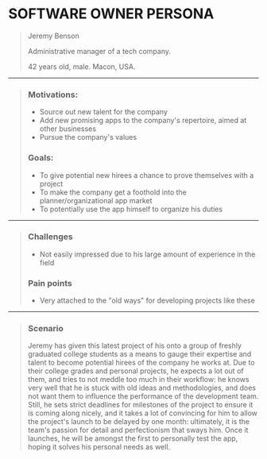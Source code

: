 # SOFTWARE OWNER PERSONA

> Jeremy Benson
> 
> Administrative manager of a tech company.
> 
> 42 years old, male. Macon, USA.

----------------------------------------------------------------------------------------------------------------------------

> ### Motivations:
> - Source out new talent for the company
> - Add new promising apps to the company's repertoire, aimed at other businesses
> - Pursue the company's values
>
> ### Goals:
> - To give potential new hirees a chance to prove themselves with a project
> - To make the company get a foothold into the planner/organizational app market
> - To potentially use the app himself to organize his duties

----------------------------------------------------------------------------------------------------------------------------

> ### Challenges
> - Not easily impressed due to his large amount of experience in the field
> 
> ### Pain points
> - Very attached to the "old ways" for developing projects like these

----------------------------------------------------------------------------------------------------------------------------

> ### Scenario
> Jeremy has given this latest project of his onto a group of freshly graduated college students as a means to gauge their expertise and talent to become potential
> hirees of the company he works at. Due to their college grades and personal projects, he expects a lot out of them, and tries to not meddle too much in their
> workflow: he knows very well that he is stuck with old ideas and methodologies, and does not want them to influence the performance of the development team. Still,
> he sets strict deadlines for milestones of the project to ensure it is coming along nicely, and it takes a lot of convincing for him to allow the project's launch to
> be delayed by one month: ultimately, it is the team's passion for detail and perfectionism that sways him. Once it launches, he will be amongst the first to personally
> test the app, hoping it solves his personal needs as well.
